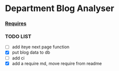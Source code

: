# Department Blog Analyser

### [Requires][url1]

### TODO LIST
- [ ] add iteye next page function
- [x] put blog data to db
- [ ] add ci
- [x] add a require md, move require from readme

[url1]: https://github.com/zhaozhiming/department-blogs-analyser/blob/master/require.md
